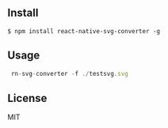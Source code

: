 ## Install

```console
$ npm install react-native-svg-converter -g
```

## Usage

```js
 rn-svg-converter -f ./testsvg.svg
```

## License

MIT